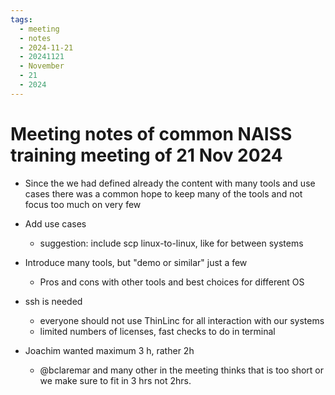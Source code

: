 ```yaml
---
tags:
  - meeting
  - notes
  - 2024-11-21
  - 20241121
  - November
  - 21
  - 2024
---
```


# Meeting notes of common NAISS training meeting of 21 Nov 2024

- Since the we had defined already the content with many tools and
  use cases there was a common hope to keep many of the tools
  and not focus too much on very few

- Add use cases
    - suggestion: include scp linux-to-linux, like for between systems
- Introduce many tools, but "demo or similar" just a few
    - Pros and cons with other tools and best choices for different OS
- ssh is needed
    - everyone should not use ThinLinc for all interaction with our systems
    - limited numbers of licenses, fast checks to do in terminal
- Joachim wanted maximum 3 h, rather 2h
    - @bclaremar and many other in the meeting thinks
      that is too short or we make sure to fit in 3 hrs not 2hrs.
